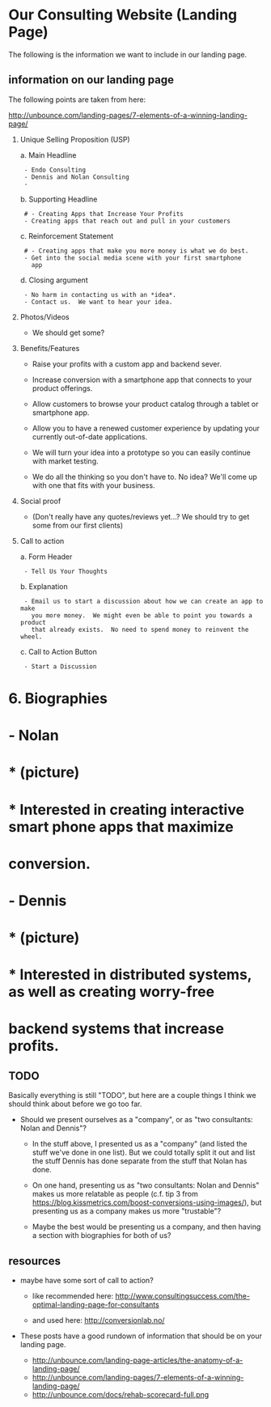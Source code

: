 
# Our Consulting Website (Landing Page)

The following is the information we want to include in our landing page.

## information on our landing page

The following points are taken from here:

http://unbounce.com/landing-pages/7-elements-of-a-winning-landing-page/

1. Unique Selling Proposition (USP)

	a. Main Headline

		- Endo Consulting
		- Dennis and Nolan Consulting
		-

	b. Supporting Headline

		# - Creating Apps that Increase Your Profits
		- Creating apps that reach out and pull in your customers

	c. Reinforcement Statement

		# - Creating apps that make you more money is what we do best.
		- Get into the social media scene with your first smartphone
		  app

	d. Closing argument

		- No harm in contacting us with an *idea*.
		- Contact us.  We want to hear your idea.

2. Photos/Videos

	- We should get some?

3. Benefits/Features

	- Raise your profits with a custom app and backend sever.

	- Increase conversion with a smartphone app that connects to your product
	  offerings.

	- Allow customers to browse your product catalog through a tablet or
	  smartphone app.

	- Allow you to have a renewed customer experience by updating your
	  currently out-of-date applications.

	- We will turn your idea into a prototype so you can easily continue with
	  market testing.

	- We do all the thinking so you don't have to.  No idea?  We'll come up
	  with one that fits with your business.

4. Social proof

	- (Don't really have any quotes/reviews yet...?  We should try to get some
	  from our first clients)

5. Call to action

	a. Form Header

		- Tell Us Your Thoughts

	b. Explanation

		- Email us to start a discussion about how we can create an app to make
		  you more money.  We might even be able to point you towards a product
		  that already exists.  No need to spend money to reinvent the wheel.

	c. Call to Action Button

		- Start a Discussion

# 6. Biographies
# 
# 	- Nolan
# 		* (picture)
# 		* Interested in creating interactive smart phone apps that maximize
# 		  conversion.
# 
# 	- Dennis
# 		* (picture)
# 		* Interested in distributed systems, as well as creating worry-free
# 		  backend systems that increase profits.

## TODO

Basically everything is still "TODO", but here are a couple things I think we
should think about before we go too far.

- Should we present ourselves as a "company", or as "two consultants: Nolan and
  Dennis"?

  - In the stuff above, I presented us as a "company" (and listed the stuff
    we've done in one list).  But we could totally split it out and list the
    stuff Dennis has done separate from the stuff that Nolan has done.

  - On one hand, presenting us as "two consultants: Nolan and Dennis" makes us
	more relatable as people (c.f. tip 3 from
	https://blog.kissmetrics.com/boost-conversions-using-images/), but
	presenting us as a company makes us more "trustable"?

  - Maybe the best would be presenting us a company, and then having a section
    with biographies for both of us?

## resources

- maybe have some sort of call to action?

  * like recommended here:
    http://www.consultingsuccess.com/the-optimal-landing-page-for-consultants

  * and used here:
    http://conversionlab.no/

- These posts have a good rundown of information that should be on your landing
  page.
  * http://unbounce.com/landing-page-articles/the-anatomy-of-a-landing-page/
  * http://unbounce.com/landing-pages/7-elements-of-a-winning-landing-page/
  * http://unbounce.com/docs/rehab-scorecard-full.png
